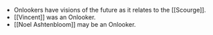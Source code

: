 - Onlookers have visions of the future as it relates to the [[Scourge]].
- [[Vincent]] was an Onlooker.
- [[Noel Ashtenbloom]] may be an Onlooker.